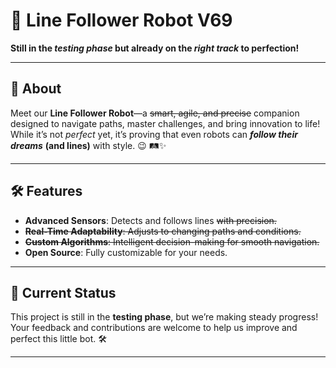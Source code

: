 
# 🚀 Line Follower Robot V69

**Still in the *testing phase* but already on the *right track* to perfection!**

---

## 📝 About

Meet our **Line Follower Robot**—a ~~smart, agile, and precise~~ companion designed to navigate paths, master challenges, and bring innovation to life! While it’s not *perfect* yet, it’s proving that even robots can ***follow their dreams*** __(and lines)__ with style.  😉
🛤️✨

---

## 🛠️ Features

- **Advanced Sensors**: Detects and follows lines ~~with precision.~~
- ~~**Real-Time Adaptability**: Adjusts to changing paths and conditions.~~
- ~~**Custom Algorithms**: Intelligent decision-making for smooth navigation.~~
- **Open Source**: Fully customizable for your needs.

---

## 🚧 Current Status

This project is still in the **testing phase**, but we’re making steady progress! Your feedback and contributions are welcome to help us improve and perfect this little bot. 🛠️

---

<!-- ## 📂 Repository Structure -->
